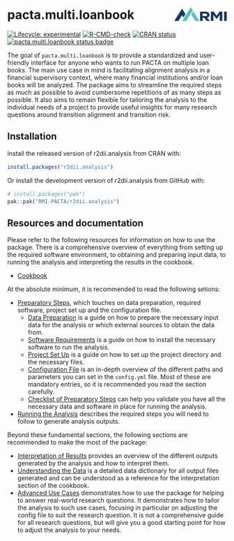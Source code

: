 # pacta.multi.loanbook <a href="https://rmi-pacta.github.io/pacta.multi.loanbook"><img src="man/figures/logo.png" align="right" height="31" /></a>


<!-- badges: start -->
[![Lifecycle: experimental](https://img.shields.io/badge/lifecycle-experimental-orange.svg)](https://lifecycle.r-lib.org/articles/stages.html#experimental)
[![R-CMD-check](https://github.com/RMI-PACTA/pacta.multi.loanbook/actions/workflows/R-CMD-check.yaml/badge.svg)](https://github.com/RMI-PACTA/pacta.multi.loanbook/actions/workflows/R-CMD-check.yaml)
[![CRAN
status](https://www.r-pkg.org/badges/version/pacta.multi.loanbook)](https://CRAN.R-project.org/package=pacta.multi.loanbook)
[![pacta.multi.loanbook status badge](https://rmi-pacta.r-universe.dev/badges/pacta.multi.loanbook)](https://rmi-pacta.r-universe.dev/pacta.multi.loanbook)
<!-- badges: end -->

The goal of `pacta.multi.loanbook` is to provide a standardized and user-friendly interface for anyone who wants to run PACTA on multiple loan books. The main use case in mind is facilitating alignment analysis in a financial supervisory context, where many financial institutions and/or loan books will be analyzed. The package aims to streamline the required steps as much as possible to avoid cumbersome repetitions of as many steps as possible. It also aims to remain flexible for tailoring the analysis to the individual needs of a project to provide useful insights for many research questions around transition alignment and transition risk.

## Installation

Install the released version of r2dii.analysis from CRAN with:

``` r
install.packages("r2dii.analysis")
```

Or install the development version of r2dii.analysis from GitHub with:

``` r
# install.packages("pak")
pak::pak("RMI-PACTA/r2dii.analysis")
```

## Resources and documentation

Please refer to the following resources for information on how to use the package. There is a comprehensive overview of everything from setting up the required software environment, to obtaining and preparing input data, to running the analysis and interpreting the results in the cookbook.

- [Cookbook](https://rmi-pacta.github.io/pacta.multi.loanbook/articles/cookbook.html)

At the absolute minimum, it is recommended to read the following setions:

- [Preparatory Steps](https://rmi-pacta.github.io/pacta.multi.loanbook/articles/cookbook.html#preparatory-steps), which touches on data preparation, required software, project set up and the configuration file.
  - [Data Preparation](https://rmi-pacta.github.io/pacta.multi.loanbook/articles/cookbook.html#required-input-data-sets) is a guide on how to prepare the necessary input data for the analysis or which external sources to obtain the data from.
  - [Software Requirements](https://rmi-pacta.github.io/pacta.multi.loanbook/articles/cookbook.html#required-software) is a guide on how to install the necessary software to run the analysis.
  - [Project Set Up](https://rmi-pacta.github.io/pacta.multi.loanbook/articles/cookbook.html#project-setup) is a guide on how to set up the project directory and the necessary files.
  - [Configuration File](https://rmi-pacta.github.io/pacta.multi.loanbook/articles/config_yml.html) is an in-depth overview of the different paths and parameters you can set in the `config.yml` file. Most of these are mandatory entries, so it is recommended you read the section carefully.
  - [Checklist of Preparatory Steps](https://rmi-pacta.github.io/pacta.multi.loanbook/articles/cookbook.html#checklist-of-preparatory-steps) can help you validate you have all the necessary data and software in place for running the analysis.
- [Running the Analysis](https://rmi-pacta.github.io/pacta.multi.loanbook/articles/cookbook.html#running-the-analysis) describes the required steps you will need to follow to generate analysis outputs.

Beyond these fundamental sections, the following sections are recommended to make the most of the package:

- [Interpretation of Results](https://rmi-pacta.github.io/pacta.multi.loanbook/articles/cookbook.html#interpretation-of-results) provides an overview of the different outputs generated by the analysis and how to interpret them.
- [Understanding the Data](https://rmi-pacta.github.io/pacta.multi.loanbook/articles/data_dictionary.html) is a detailed data dictionary for all output files generated and can be understood as a reference for the interpretation section of the cookbook.
- [Advanced Use Cases](https://rmi-pacta.github.io/pacta.multi.loanbook/articles/cookbook.html#advanced-use-cases) demonstrates how to use the package for helping to answer real-world research questions. It demonstrates how to tailor the analysis to such use cases, focusing in particular on adjusting the config file to suit the research question. It is not a comprehensive guide for all research questions, but will give you a good starting point for how to adjust the analysis to your needs.

